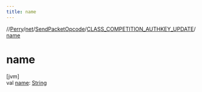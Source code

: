 ```yaml
---
title: name
---
```

//[Perry](../../../../index.html)/[net](../../index.html)/[SendPacketOpcode](../index.html)/[CLASS_COMPETITION_AUTHKEY_UPDATE](index.html)/[name](name.html)



# name



[jvm]\
val [name](name.html): [String](https://kotlinlang.org/api/latest/jvm/stdlib/kotlin/-string/index.html)




